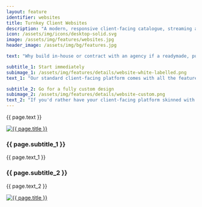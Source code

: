 ```yaml
---
layout: feature
identifier: websites
title: Turnkey Client Websites
description: "A modern, responsive client-facing catalogue, streaming and post-sales platform can effortlessly be customized to match your corporate identity."
icon: /assets/img/icons/desktop-solid.svg
image: /assets/img/features/websites.jpg
header_image: /assets/img/bg/features.jpg

text: "Why build in-house or contract with an agency if a readymade, purpose-built distribution platform is already available? Our platform features a standard client-facing website with a modern responsive design which can easily be customized to your corporate identity. The time between agreement and launch can be as short as one moths including data migration. Alternatively, we can skin the system with a fully custom design, or even help you create this design based on your input or style guide."

subtitle_1: Start immediately
subimage_1: /assets/img/features/details/website-white-labelled.png
text_1: "Our standard client-facing platform comes with all the features you need to showcase your catalogue, offer personal screening links, provide post-sales asset downloads, and much more. Just provide us with some details and specifications (logo, colours, email texts, etc.) and we'll get your bespoke version up and running swiftly. Need customization beyond the scope of our key configuration options? No problem, the design is flexible enough to add, change or remove elements. CMS functionality is available to easily manage presentational elements such as sliders, contact pages, news and much more."

subtitle_2: Go for a fully custom design
subimage_2: /assets/img/features/details/website-custom.png
text_2: "If you'd rather have your client-facing platform skinned with a fully custom design from scratch, we are on hand to help define the requirements and guide your design team towards a comprehensive specification our developers can put into action. Alternatively, our trusted design partners are available in case you would like us to lead the design process itself. The end result: A unique implementation of our client-facing platform with no compromise towards matching your corporate identity or detailed style guide."
---
```


<div class="row">
    <div class="col-md-12">
        <div class="service-details mb-40">
            <p>{{ page.text }}</p>
        </div>
    </div>
</div>
<div class="row">
    <div class="col-xl-6 col-lg-12">
        <div class="s-details-img mb-30">
          <a href="{{ page.subimage_1 }}" class="view">
            <img src="{{ page.subimage_1 }}" alt="{{ page.title }}">  
          </a>
        </div>
    </div>
    <div class="col-xl-6 col-lg-12">
        <div class="service-details mb-40">
            <h3>{{ page.subtitle_1 }}</h3>
            <p>{{ page.text_1 }}</p>
        </div>
    </div>
</div>
<div class="row">
    <div class="col-xl-6 col-lg-12">
        <div class="service-details mb-40">
            <h3>{{ page.subtitle_2 }}</h3>
            <p>{{ page.text_2 }}</p>
        </div>
    </div>
    <div class="col-xl-6 col-lg-12">
        <div class="s-details-img mb-30">
          <a href="{{ page.subimage_2 }}" class="view">
            <img src="{{ page.subimage_2 }}" alt="{{ page.title }}">
          </a>
        </div>
    </div>
</div>
